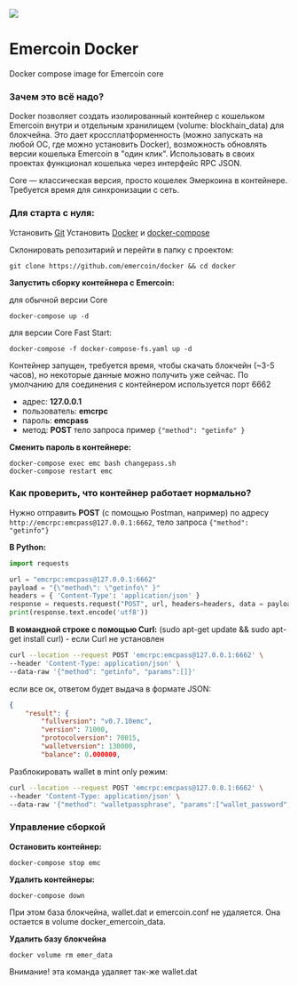 ![](https://github.com/emercoin/docker/blob/main/docker.png)
# Emercoin Docker
Docker compose image for Emercoin core

### Зачем это всё надо?

Docker позволяет создать изолированный контейнер с кошельком Emercoin внутри и отдельным хранилищем (volume: blockhain_data) для блокчейна. Это дает кроссплатформенность (можно запускать на любой ОС, где можно установить Docker), возможность обновлять версии кошелька Emercoin в "один клик". Использовать в своих проектах функционал кошелька через интерфейс RPC JSON.

Core — классическая версия, просто кошелек Эмеркоина в контейнере. Требуется время для синхронизации с сеть. 

### Для старта с нуля: 
 
Установить [Git](https://github.com/git-guides/install-git) 
Установить [Docker](https://docs.docker.com/engine/install/) и [docker-compose](https://docs.docker.com/compose/install/#install-compose) 

Склонировать репозитарий и перейти в папку с проектом:
```
git clone https://github.com/emercoin/docker && cd docker
``` 

**Запустить сборку контейнера с Emercoin:**

для обычной версии Core
```
docker-compose up -d
```
для версии Core Fast Start:
```
docker-compose -f docker-compose-fs.yaml up -d
```

Контейнер запущен, требуется время, чтобы скачать блокчейн (~3-5 часов), но некоторые данные можно получить уже сейчас.
По умолчанию для соединения с контейнером используется порт 6662

- адрес: **127.0.0.1**
- пользователь: **emcrpc**
- пароль: **emcpass**
- метод: **POST** тело запроса пример `{"method": "getinfo" }`

**Сменить пароль в контейнере:**
```
docker-compose exec emc bash changepass.sh
docker-compose restart emc
```

### Как проверить, что контейнер работает нормально?
Нужно отправить **POST** (с помощью Postman, например)
по адресу `http://emcrpc:emcpass@127.0.0.1:6662`, тело запроса `{"method": "getinfo"}`

**В Python:**
```python
import requests

url = "emcrpc:emcpass@127.0.0.1:6662"
payload = "{\"method\": \"getinfo\" }"
headers = { 'Content-Type': 'application/json' }
response = requests.request("POST", url, headers=headers, data = payload)
print(response.text.encode('utf8'))
```

**В командной строке c помощью Curl:**
(sudo apt-get update && sudo apt-get install curl) - если Curl не установлен
```bash
curl --location --request POST 'emcrpc:emcpass@127.0.0.1:6662' \
--header 'Content-Type: application/json' \
--data-raw '{"method": "getinfo", "params":[]}'
```
если все ок, ответом будет выдача в формате JSON:
```JSON
{
    "result": {
        "fullversion": "v0.7.10emc",
        "version": 71000,
        "protocolversion": 70015,
        "walletversion": 130000,
        "balance": 0.000000,
```

Разблокировать wallet в mint only режим:

```bash
curl --location --request POST 'emcrpc:emcpass@127.0.0.1:6662' \
--header 'Content-Type: application/json' \
--data-raw '{"method": "walletpassphrase", "params":["wallet_password", 100500, true]}'
```

### Управление сборкой

**Остановить контейнер:**
```
docker-compose stop emc
```

**Удалить контейнеры:**
```
docker-compose down
```
При этом база блокчейна, wallet.dat и emercoin.conf не удаляется. Она остается в volume docker_emercoin_data.

**Удалить базу блокчейна**
```
docker volume rm emer_data
```
Внимание! эта команда удаляет так-же wallet.dat
